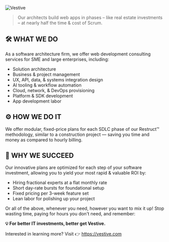 ![Vestive](https://d1boqihhlc3k0l.cloudfront.net/assets/images/vestive-10.png)

> Our architects build web apps in phases – like real estate investments – at nearly half the time & cost of Scrum.

## 🛠️ WHAT WE DO

As a software architecture firm, we offer web development consulting services for SME and large enterprises, including: 
   * Solution architecture
   * Business & project management
   * UX, API, data, & systems integration design
   * AI tooling & workflow automation
   * Cloud, network, & DevOps provisioning
   * Platform & SDK development
   * App development labor

## ⚙️ HOW WE DO IT

We offer modular, fixed-price plans for each SDLC phase of our Restruct™ methodology, similar to a construction project — saving you time and money as compared to hourly billing.

## 🚀 WHY WE SUCCEED

Our innovative plans are optimized for each step of your software investment, allowing you to yield your most rapid & valuable ROI by:
   * Hiring fractional experts at a flat monthly rate
   * Short day-rate bursts for foundational setup
   * Fixed pricing per 3-week feature set
   * Lean labor for polishing up your project

Or all of the above, whenever you need, however you want to mix it up! Stop wasting time, paying for hours you don't need, and remember:

**💡 For better IT investments, better get Vestive.**

Interested in learning more? Visit 👉 https://vestive.com
